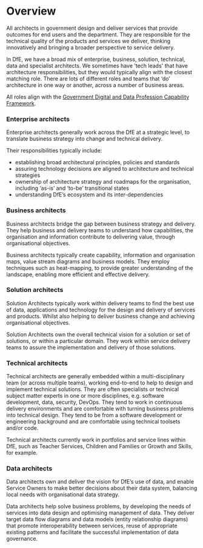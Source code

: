 # Overview

All architects in government design and deliver services that provide outcomes for end users and the department. They are responsible for the technical quality of the products and services we deliver, thinking innovatively and bringing a broader perspective to service delivery.

In DfE, we have a broad mix of enterprise, business, solution, technical, data and specialist architects. We sometimes have 'tech leads' that have architecture responsibilities, but they would typically align with the closest matching role. There are lots of different roles and teams that ‘do’ architecture in one way or another, across a number of business areas.

All roles align with the [Government Digital and Data Profession Capability Framework](https://ddat-capability-framework.service.gov.uk).

### Enterprise architects

Enterprise architects generally work across the DfE at a strategic level, to translate business strategy into change and technical delivery.

Their responsibilities typically include:

- establishing broad architectural principles, policies and standards
- assuring technology decisions are aligned to architecture and technical strategies
- ownership of architecture strategy and roadmaps for the organisation, including ‘as-is’ and ‘to-be’ transitional states
- understanding DfE’s ecosystem and its inter-dependencies

### Business architects

Business architects bridge the gap between business strategy and delivery. They help business and delivery teams to understand how capabilities, the organisation and information contribute to delivering value, through organisational objectives.

Business architects typically create capability, information and organisation maps, value stream diagrams and business models. They employ techniques such as heat-mapping, to provide greater understanding of the landscape, enabling more efficient and effective delivery.

### Solution architects

Solution Architects typically work within delivery teams to find the best use of data, applications and technology for the design and delivery of services and products. Whilst also helping to deliver business change and achieving organisational objectives.

Solution Architects own the overall technical vision for a solution or set of solutions, or within a particular domain. They work within service delivery teams to assure the implementation and delivery of those solutions.

### Technical architects

Technical architects are generally embedded within a multi-disciplinary team (or across multiple teams), working end-to-end to help to design and implement technical solutions. They are often specialists or technical subject matter experts in one or more disciplines, e.g. software development, data, security, DevOps. They tend to work in continuous delivery environments and are comfortable with turning business problems into technical design. They tend to be from a software development or engineering background and are comfortable using technical toolsets and/or code.

Technical architects currently work in portfolios and service lines within DfE, such as Teacher Services, Children and Families or Growth and Skills, for example.

### Data architects

Data architects own and deliver the vision for DfE’s use of data, and enable Service Owners to make better decisions about their data system, balancing local needs with organisational data strategy.

Data architects help solve business problems, by developing the needs of services into data design and optimising management of data.  They deliver target data flow diagrams and data models (entity relationship diagrams) that promote interoperability between services, reuse of appropriate existing patterns and facilitate the successful implementation of data governance.

